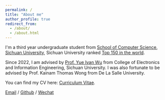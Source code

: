 ```yaml
---
permalink: /
title: "About me"
author_profile: true
redirect_from: 
  - /about/
  - /about.html
---
```


  
I'm a third year undergraduate student from [School of Computer Science](https://cs.scu.edu.cn/), [Sichuan University](https://www.scu.edu.cn/), Sichuan University ranked [Top 150 in the world](https://www.shanghairanking.com/institution/sichuan-university).  

Since 2022, I am advised by [Prof. Yue Ivan Wu](https://scholar.google.com/citations?user=3hAyJWwAAAAJ&hl=zh-CN) from College of Electronics and Information Engineering, Sichuan University. I was also fortunate to be advised by Prof. Kainam Thomas Wong from De La Salle University.

You can find my CV here: [Curriculum Vitae](../assets/CV-20240523-JJL.pdf).

[Email](austin.liujinjian@gmail.com) / [Github](https://github.com/austin-liujinjian) / [Wechat](../images/wechat.jpg) 
